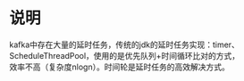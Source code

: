 # 说明
kafka中存在大量的延时任务，传统的jdk的延时任务实现：timer、ScheduleThreadPool，使用的是优先队列+时间循环比对的方式，<br/>
效率不高（复杂度nlogn）。时间轮是延时任务的高效解决方式。